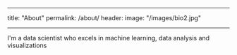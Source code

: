 -----
title: "About"
permalink: /about/
header:
  image: "/images/bio2.jpg"
___
I'm a data scientist who excels in machine learning, data analysis and visualizations
